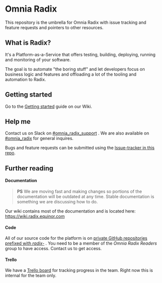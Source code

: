 # Omnia Radix
This repository is the umbrella for Omnia Radix with issue tracking and feature requests and pointers to other resources.

## What is Radix?
It's a Platform-as-a-Service that offers testing, building, deploying, running and monitoring of your software.

The goal is to automate "the boring stuff" and let developers focus on business logic and features and offloading a lot of the tooling and automation to Radix.

## Getting started

Go to the [Getting started](https://radix-wiki.azurewebsites.net/doku.php/appdeveloper/gettingstarted) guide on our Wiki.

## Help me
Contact us on Slack on  [#omnia_radix_support](https://statoil.slack.com/messages/CBKM6N2JY/) . We are also available on [#omnia_radix](https://statoil.slack.com/messages/C8U7XGGAJ/) for general inquires.

Bugs and feature requests can be submitted using the [Issue-tracker in this repo](https://github.com/Statoil/radix-platform/issues).

## Further reading

#### Documentation ####

> **PS** We are moving fast and making changes so portions of the documentation will be outdated at any time. Stable documentation is something we are discussing how to do.

Our wiki contains most of the documentation and is located here: https://wiki.radix.equinor.com

#### Code ####
All of our source code for the platform is on [private GitHub repositories prefixed with *radix-*](https://github.com/Statoil?utf8=%E2%9C%93&q=radix-) . You need to be a member of the *Omnia Radix Readers* group to have access. Contact us to get access.

#### Trello ####
We have a [Trello board](https://trello.com/b/ZLTaieGt/omnia-radix) for tracking progress in the team. Right now this is internal for the team only.
